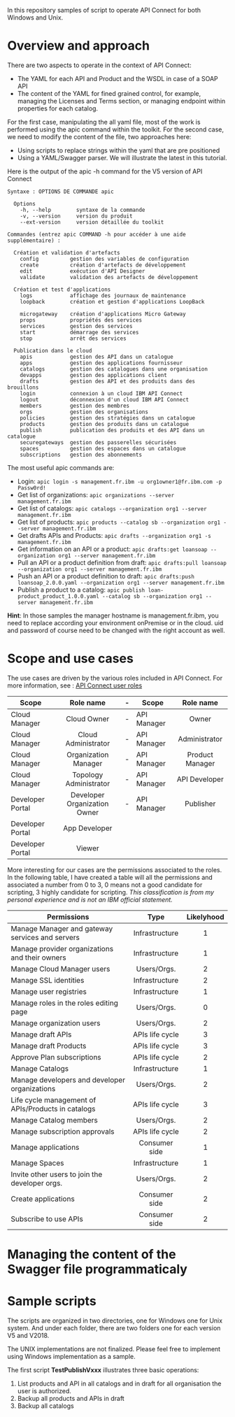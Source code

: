In this repository samples of script to operate API Connect for both Windows and Unix.

# Overview and approach

There are two aspects to operate in the context of API Connect:
* The YAML for each API and Product and the WSDL in case of a SOAP API
* The content of the YAML for fined grained control, for example, managing the Licenses and Terms section, or managing endpoint within properties for each catalog.

For the first case, manipulating the all yaml file, most of the work is performed using the apic command within the toolkit.
For the second case, we need to modify the content of the file, two approaches here:
* Using scripts to replace strings within the yaml that are pre positioned
* Using a YAML/Swagger parser. We will illustrate the latest in this tutorial.

Here is the output of the apic -h command for the V5 version of API Connect
```
Syntaxe : OPTIONS DE COMMANDE apic

  Options
    -h, --help        syntaxe de la commande
    -v, --version     version du produit
    --ext-version     version détaillée du toolkit

Commandes (entrez apic COMMAND -h pour accéder à une aide supplémentaire) :

  Création et validation d'artefacts
    config          gestion des variables de configuration
    create          création d'artefacts de développement
    edit            exécution d'API Designer
    validate        validation des artefacts de développement

  Création et test d'applications
    logs            affichage des journaux de maintenance
    loopback        création et gestion d'applications LoopBack

    microgateway    création d'applications Micro Gateway
    props           propriétés des services
    services        gestion des services
    start           démarrage des services
    stop            arrêt des services

  Publication dans le cloud
    apis            gestion des API dans un catalogue
    apps            gestion des applications fournisseur
    catalogs        gestion des catalogues dans une organisation
    devapps         gestion des applications client
    drafts          gestion des API et des produits dans des brouillons
    login           connexion à un cloud IBM API Connect
    logout          déconnexion d'un cloud IBM API Connect
    members         gestion des membres
    orgs            gestion des organisations
    policies        gestion des stratégies dans un catalogue
    products        gestion des produits dans un catalogue
    publish         publication des produits et des API dans un catalogue
    securegateways  gestion des passerelles sécurisées
    spaces          gestion des espaces dans un catalogue
    subscriptions   gestion des abonnements

```
The most useful apic commands are:
* Login: `apic login -s management.fr.ibm -u org1owner1@fr.ibm.com -p Passw0rd!`
* Get list of organizations: `apic organizations --server management.fr.ibm`
* Get list of catalogs: `apic catalogs --organization org1 --server management.fr.ibm`
* Get list of products: `apic products --catalog sb --organization org1 --server management.fr.ibm`
* Get drafts APIs and Products: `apic drafts --organization org1 -s management.fr.ibm`
* Get information on an API or a product: `apic drafts:get loansoap --organization org1 --server management.fr.ibm`
* Pull an API or a product definition from draft: `apic drafts:pull loansoap --organization org1 --server management.fr.ibm`
* Push an API or a product definition to draft: `apic drafts:push loansoap_2.0.0.yaml --organization org1 --server management.fr.ibm`
* Publish a product to a catalog: `apic publish loan-product_product_1.0.0.yaml --catalog sb --organization org1 --server management.fr.ibm`

**Hint**: In those samples the manager hostname is management.fr.ibm, you need to replace according your environment onPremise or in the cloud. uid and password of course need to be changed with the right account as well.


# Scope and use cases
The use cases are driven by the various roles included in API Connect. For more information, see : [API Connect user roles](https://www.ibm.com/support/knowledgecenter/SSMNED_5.0.0/com.ibm.apic.overview.doc/overview_apimgmt_users.html)


| Scope            | Role name                    | - | Scope            | Role name                    |
| ---------------- |:----------------------------:| - | ---------------- |:----------------------------:|
| Cloud Manager    | Cloud Owner                  | - | API Manager      | Owner                        |
| Cloud Manager    | Cloud Administrator          | - | API Manager      | Administrator                |
| Cloud Manager    | Organization Manager         | - | API Manager      | Product Manager              |
| Cloud Manager    | Topology Administrator       | - | API Manager      | API Developer                |
| Developer Portal | Developer Organization Owner | - | API Manager      | Publisher                    |
| Developer Portal | App Developer                |
| Developer Portal | Viewer                       |

More interesting for our cases are the permissions associated to the roles. In the following table, I have created a table will all the permissions and associated a number from 0 to 3, 0 means not a good candidate for scripting, 3 highly candidate for scripting. *This classification is from my personal experience and is not an IBM official statement.*

| Permissions	                                       | Type            | Likelyhood |
| -------------------------------------------------- |:---------------:|:----------:|
| Manage Manager and gateway services and servers    | Infrastructure  | 1          |
| Manage provider organizations and their owners     | Infrastructure  | 1          |
| Manage Cloud Manager users                         | Users/Orgs.     | 2          |
| Manage SSL identities                              | Infrastructure  | 2          |
| Manage user registries                             | Infrastructure  | 1          |
| Manage roles in the roles editing page             | Users/Orgs.     | 0          |
| Manage organization users                          | Users/Orgs.     | 2          |
| Manage draft APIs                                  | APIs life cycle | 3          |
| Manage draft Products                              | APIs life cycle | 3          |
| Approve Plan subscriptions                         | APIs life cycle | 2          |
| Manage Catalogs                                    | Infrastructure  | 1          |
| Manage developers and developer organizations      | Users/Orgs.     | 2          |
| Life cycle management of APIs/Products in catalogs | APIs life cycle | 3          |
| Manage Catalog members                             | Users/Orgs.     | 2          |
| Manage subscription approvals                      | APIs life cycle | 2          |
| Manage applications                                | Consumer side   | 1          |
| Manage Spaces                                      | Infrastructure  | 1          |
| Invite other users to join the developer orgs.     | Users/Orgs.     | 2          |
| Create applications                                | Consumer side   | 2          |
| Subscribe to use APIs                              | Consumer side   | 2          |

# Managing the content of the Swagger file programmaticaly



# Sample scripts
The scripts are organized in two directories, one for Windows one for Unix system.
And under each folder, there are two folders one for each version V5 and V2018.

The UNIX implementations are not finalized. Please feel free to implement using Windows implementation as a sample.

The first script **TestPublishVxxx** illustrates three basic operations:
1. List products and API in all catalogs and in draft for all organisation the user is authorized.
1. Backup all products and APIs in draft
1. Backup all catalogs
